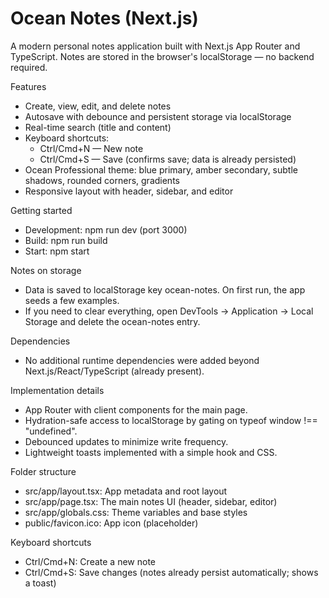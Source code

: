 # Ocean Notes (Next.js)

A modern personal notes application built with Next.js App Router and TypeScript. Notes are stored in the browser's localStorage — no backend required.

Features
- Create, view, edit, and delete notes
- Autosave with debounce and persistent storage via localStorage
- Real-time search (title and content)
- Keyboard shortcuts:
  - Ctrl/Cmd+N — New note
  - Ctrl/Cmd+S — Save (confirms save; data is already persisted)
- Ocean Professional theme: blue primary, amber secondary, subtle shadows, rounded corners, gradients
- Responsive layout with header, sidebar, and editor

Getting started
- Development: npm run dev (port 3000)
- Build: npm run build
- Start: npm start

Notes on storage
- Data is saved to localStorage key ocean-notes. On first run, the app seeds a few examples.
- If you need to clear everything, open DevTools → Application → Local Storage and delete the ocean-notes entry.

Dependencies
- No additional runtime dependencies were added beyond Next.js/React/TypeScript (already present).

Implementation details
- App Router with client components for the main page.
- Hydration-safe access to localStorage by gating on typeof window !== "undefined".
- Debounced updates to minimize write frequency.
- Lightweight toasts implemented with a simple hook and CSS.

Folder structure
- src/app/layout.tsx: App metadata and root layout
- src/app/page.tsx: The main notes UI (header, sidebar, editor)
- src/app/globals.css: Theme variables and base styles
- public/favicon.ico: App icon (placeholder)

Keyboard shortcuts
- Ctrl/Cmd+N: Create a new note
- Ctrl/Cmd+S: Save changes (notes already persist automatically; shows a toast)
